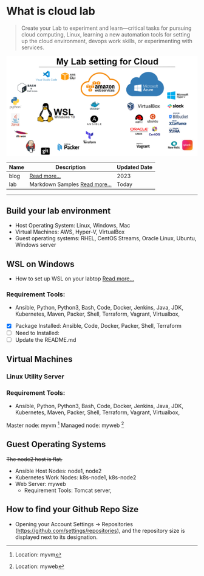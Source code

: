 
# What is cloud lab
> Create your Lab to experiment and learn—critical tasks for pursuing cloud computing, Linux, learning a new automation tools for setting up the cloud environment, devops work skills, or experimenting with services.

![Tools on WSL](wsl.PNG)

| Name | Description | Updated Date |
| ----------- | ----------- | ----------- |
| blog | [Read more...](https://dial2vincent.github.io/) | 2023 |
| lab | Markdown Samples [Read more...](https://github.com/dial2vincent/lab) | Today |
--- 
## Build your lab environment 
- Host Operating System: Linux, Windows, Mac
- Virtual Machines: AWS, Hyper-V, VirtualBox
- Guest operating systems: RHEL, CentOS Streams, Oracle Linux, Ubuntu, Windows server

## WSL on Windows
- How to set up WSL on your labtop  [Read more...](https://github.com/dial2vincent/wsl)
### Requirement Tools: 
- Ansible, Python, Python3, Bash, Code, Docker, Jenkins, Java, JDK, Kubernetes, Maven, Packer, Shell, Terraform, Vagrant, Virtualbox, 
- [x] Package Installed: Ansible, Code, Docker, Packer, Shell, Terraform
- [ ] Need to Installed: 
- [ ] Update the README.md

## Virtual Machines 
### Linux Utility Server 
### Requirement Tools: 
- Ansible, Python, Python3, Bash, Code, Docker, Jenkins, Java, JDK, Kubernetes, Maven, Packer, Shell, Terraform, Vagrant, Virtualbox, 

Master node: myvm [^1]
Managed node: myweb [^2]

[^1]: Location: myvm
[^2]: Location: myweb

## Guest Operating Systems
~~The node2 host is flat.~~
- Ansible Host Nodes: node1, node2
- Kubernetes Work Nodes: k8s-node1, k8s-node2
- Web Server: myweb
  - Requirement Tools: Tomcat server,
  
## How to find your Github Repo Size
- Opening your Account Settings → Repositories (https://github.com/settings/repositories), and the repository size is displayed next to its designation.

